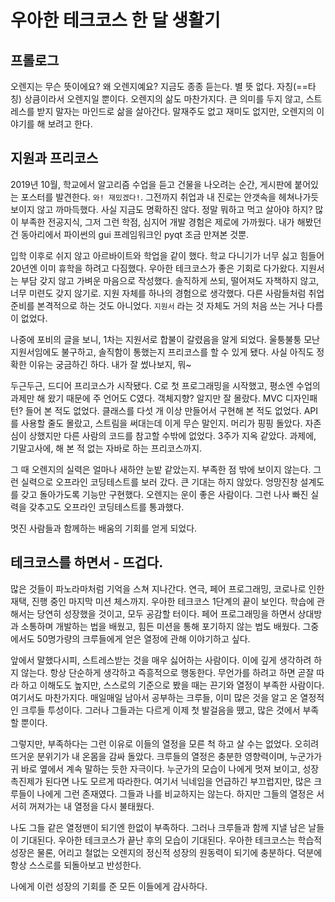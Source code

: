 # 우아한 테크코스 한 달 생활기





## 프롤로그

 오렌지는 무슨 뜻이에요? 왜 오렌지예요? 지금도 종종 듣는다. 별 뜻 없다. 자칭(==타칭) 상큼이라서 오렌지일 뿐이다. 오렌지의 삶도 마찬가지다. 큰 의미를 두지 않고, 스트레스를 받지 말자는 마인드로 삶을 살아간다. 말재주도 없고 재미도 없지만, 오렌지의 이야기를 해 보려고 한다.



## 지원과 프리코스

 2019년 10월, 학교에서 알고리즘 수업을 듣고 건물을 나오려는 순간, 게시판에 붙어있는 포스터를 발견한다. `와! 재밌겠다!`. 그전까지 취업과 내 진로는 안갯속을 헤쳐나가듯 보이지 않고 까마득했다. 사실 지금도 명확하진 않다. 정말 뭐하고 먹고 살아야 하지? 많이 부족한 전공지식, 그저 그런 학점, 심지어 개발 경험은 제로에 가까웠다. 내가 해봤던 건 동아리에서 파이썬의 gui 프레임워크인 pyqt 조금 만져본 것뿐.

 입학 이후로 쉬지 않고 아르바이트와 학업을 같이 했다. 학교 다니기가 너무 싫고 힘들어 20년엔 이미 휴학을 하려고 다짐했다. 우아한 테크코스가 좋은 기회로 다가왔다. 지원서는 부담 갖지 않고 가벼운 마음으로 작성했다. 솔직하게 쓰되, 떨어져도 자책하지 않고, 너무 미련도 갖지 않기로. 지원 자체를 하나의 경험으로 생각했다. 다른 사람들처럼 취업 준비를 본격적으로 하는 것도 아니었다. `지원서` 라는 것 자체도 거의 처음 쓰는 거나 다름이 없었다.

 나중에 포비의 글을 보니, 1차는 지원서로 합불이 갈렸음을 알게 되었다. 울퉁불퉁 모난 지원서임에도 불구하고, 솔직함이 통했는지 프리코스를 할 수 있게 됐다. 사실 아직도 정확한 이유는 궁금하긴 하다. 내가 잘 썼나보지, 뭐~

 두근두근, 드디어 프리코스가 시작됐다. C로 첫 프로그래밍을 시작했고, 평소엔 수업의 과제만 해 왔기 때문에 주 언어도 C였다. 객체지향? 알지만 잘 몰랐다. MVC 디자인패턴? 들어 본 적도 없었다. 클래스를 다섯 개 이상 만들어서 구현해 본 적도 없었다. API를 사용할 줄도 몰랐고, 스트림을 써대는데 이게 무슨 말인지. 머리가 핑핑 돌았다. 자존심이 상했지만 다른 사람의 코드를 참고할 수밖에 없었다. 3주가 지옥 같았다. 과제에, 기말고사에, 해 본 적 없는 자바로 하는 프리코스까지.

 그 때 오렌지의 실력은 얼마나 새하얀 눈밭 같았는지. 부족한 점 밖에 보이지 않는다. 그런 실력으로 오프라인 코딩테스트를 보러 갔다. 큰 기대는 하지 않았다. 엉망진창 설계도를 갖고 돌아가도록 기능만 구현했다. 오렌지는 운이 좋은 사람이다. 그런 나사 빠진 실력을 갖추고도 오프라인 코딩테스트를 통과했다.

 멋진 사람들과 함께하는 배움의 기회를 얻게 되었다.





## 테크코스를 하면서 - 뜨겁다.



 많은 것들이 파노라마처럼 기억을 스쳐 지나간다. 연극, 페어 프로그래밍, 코로나로 인한 재택, 진행 중인 마지막 미션 체스까지. 우아한 테크코스 1단계의 끝이 보인다. 학습에 관해서는 당연히 성장했을 것이고, 모두 공감할 터이다. 페어 프로그래밍을 하면서 상대방과 소통하며 개발하는 법을 배웠고, 힘든 미션을 통해 포기하지 않는 법도 배웠다. 그중에서도 50명가량의 크루들에게 얻은 열정에 관해 이야기하고 싶다.

 앞에서 말했다시피, 스트레스받는 것을 매우 싫어하는 사람이다. 이에 깊게 생각하려 하지 않는다. 항상 단순하게 생각하고 즉흥적으로 행동한다. 무언가를 하려고 하면 곧잘 따라 하고 이해도도 높지만, 스스로의 기준으로 봤을 때는 끈기와 열정이 부족한 사람이다. 여기서도 마찬가지다. 매일매일 남아서 공부하는 크루들, 이미 많은 것을 알고 온 열정적인 크루들 투성이다. 그러나 그들과는 다르게 이제 첫 발걸음을 뗐고, 많은 것에서 부족할 뿐이다.

 그렇지만, 부족하다는 그런 이유로 이들의 열정을 모른 척 하고 살 수는 없었다. 오히려 뜨거운 분위기가 내 온몸을 감싸 돌았다. 크루들의 열정은 충분한 영향력이며, 누군가가 귀 바로 옆에서 계속 말하는 듯한 자극이다. 누군가의 모습이 나에게 멋져 보이고, 성장 촉진제가 된다면 나도 모르게 따라한다. 여기서 닉네임을 언급하긴 부끄럽지만, 많은 크루들이 나에게 그런 존재였다. 그들과 나를 비교하지는 않는다. 하지만 그들의 열정은 서서히 꺼져가는 내 열정을 다시 불태웠다.

 나도 그들 같은 열정맨이 되기엔 한없이 부족하다. 그러나 크루들과 함께 지낼 남은 날들이 기대된다. 우아한 테크코스가 끝난 후의 모습이 기대된다. 우아한 테크코스는 학습적 성장은 물론, 어리고 철없는 오렌지의 정신적 성장의 원동력이 되기에 충분하다. 덕분에 항상 스스로를 되돌아보고 반성한다.

 나에게 이런 성장의 기회를 준 모든 이들에게 감사하다.